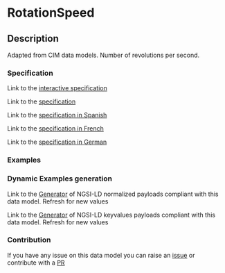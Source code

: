 # RotationSpeed

## Description 

Adapted from CIM data models. Number of revolutions per second.
### Specification

Link to the [interactive specification](https://swagger.lab.fiware.org/?url=https://smart-data-models.github.io/dataModel.EnergyCIM/RotationSpeed/swagger.yaml)

Link to the [specification](https://smart-data-models.github.io/dataModel.EnergyCIM/RotationSpeed/doc/spec.md)

Link to the [specification in Spanish](https://smart-data-models.github.io/dataModel.EnergyCIM/RotationSpeed/doc/spec_ES.md)

Link to the [specification in French](https://smart-data-models.github.io/dataModel.EnergyCIM/RotationSpeed/doc/spec_FR.md)

Link to the [specification in German](https://smart-data-models.github.io/dataModel.EnergyCIM/RotationSpeed/doc/spec_DE.md)
### Examples
### Dynamic Examples generation

Link to the [Generator](https://smartdatamodels.org/extra/ngsi-ld_generator_v0.92.php?schemaUrl=https://raw.githubusercontent.com/smart-data-models/dataModel.EnergyCIM/master/RotationSpeed/schema.json&email=info@smartdatamodels.org) of NGSI-LD normalized payloads compliant with this data model. Refresh for new values

Link to the [Generator](https://smartdatamodels.org/extra/ngsi-ld_generator_keyvalues_v0.92.php?schemaUrl=https://raw.githubusercontent.com/smart-data-models/dataModel.EnergyCIM/master/RotationSpeed/schema.json&email=info@smartdatamodels.org) of NGSI-LD keyvalues payloads compliant with this data model. Refresh for new values
### Contribution

 If you have any issue on this data model you can raise an [issue](https://github.com/smart-data-models/dataModel.EnergyCIM/issues)  or contribute with a [PR](https://github.com/smart-data-models/dataModel.EnergyCIM/pulls)